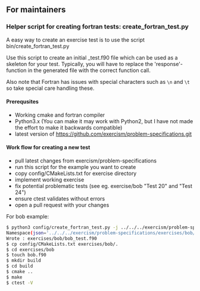 ## For maintainers

### Helper script for creating fortran tests: create\_fortran\_test.py

A easy way to create an exercise test is to use the script
bin/create\_fortran\_test.py

Use this script to create an initial <exercise>\_test.f90 file which can be used as a skeleton for your test.
Typically, you will have to replace the 'response'-function in the generated file with the correct function call.

Also note that Fortran has issues with special characters such as `\n` and `\t` so take special care handling these.

#### Prerequsites
- Working cmake and fortran compiler
- Python3.x (You can make it may work with Python2, but I have not made the
effort to make it backwards compatible)
- latest version of https://github.com/exercism/problem-specifications.git

#### Work flow for creating a new test
- pull latest changes from exercism/problem-specifications
- run this script for the example you want to create
- copy config/CMakeLists.txt for exercise directory
- implement working exercise
- fix potential problematic tests (see eg. exercise/bob "Test 20" and "Test 24")
- ensure ctest validates without errors
- open a pull request with your changes

For bob example:

```bash
$ python3 config/create_fortran_test.py -j ../../../exercism/problem-specifications/exercises/bob/canonical-data.json -t exercises/bob/bob_test.f90
Namespace(json='../../../exercism/problem-specifications/exercises/bob/canonical-data.json', target='exercises/bob/bob_test.f90')
Wrote : exercises/bob/bob_test.f90
$ cp config/CMakeLists.txt exercises/bob/.
$ cd exercises/bob
$ touch bob.f90
$ mkdir build
$ cd build
$ cmake ..
$ make
$ ctest -V
```

